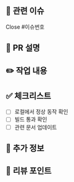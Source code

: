## 🚀 관련 이슈

Close #이슈번호

## 📑 PR 설명

## ✏️ 작업 내용

## ✅ 체크리스트

- [ ] 로컬에서 정상 동작 확인
- [ ] 빌드 통과 확인
- [ ] 관련 문서 업데이트

## 📎 추가 정보

## 💬 리뷰 포인트
